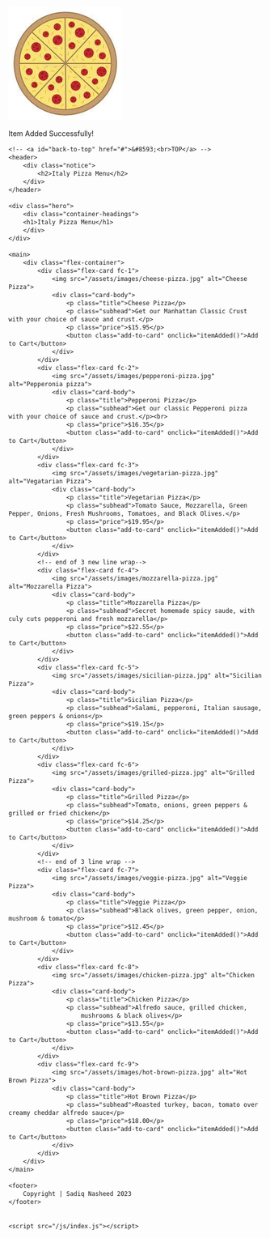 <!DOCTYPE html>
<html lang="en">
<head>
    <meta charset="UTF-8">
    <meta http-equiv="X-UA-Compatible" content="IE=edge">
    <meta name="viewport" content="width=device-width, initial-scale=1.0">
    <title>Homemade Italian Pizza</title>
    <link rel="stylesheet" href="css/style.css">
</head>
<body>
    <div class="preloader"><img src="/assets/images/preloader-images/preloader-image-1.jpg" alt="spinning pizza"></div>
    <div class="overlay-load"></div>
    <div class="item-added-overlay"><p>Item Added Successfully!</p></div>

    <!-- <a id="back-to-top" href="#">&#8593;<br>TOP</a> -->
    <header>
        <div class="notice">
            <h2>Italy Pizza Menu</h2>
        </div>
    </header>

    <div class="hero">
        <div class="container-headings">
        <h1>Italy Pizza Menu</h1>
        </div>
    </div>

    <main>
        <div class="flex-container">
            <div class="flex-card fc-1">
                <img src="/assets/images/cheese-pizza.jpg" alt="Cheese Pizza">
                <div class="card-body">
                    <p class="title">Cheese Pizza</p>
                    <p class="subhead">Get our Manhattan Classic Crust with your choice of sauce and crust.</p>
                    <p class="price">$15.95</p>
                    <button class="add-to-card" onclick="itemAdded()">Add to Cart</button>
                </div>
            </div>
            <div class="flex-card fc-2">
                <img src="/assets/images/pepperoni-pizza.jpg" alt="Pepperonia pizza">
                <div class="card-body">
                    <p class="title">Pepperoni Pizza</p>
                    <p class="subhead">Get our classic Pepperoni pizza with your choice of sauce and crust.</p><br>
                    <p class="price">$16.35</p>
                    <button class="add-to-card" onclick="itemAdded()">Add to Cart</button>
                </div>
            </div>
            <div class="flex-card fc-3">
                <img src="/assets/images/vegetarian-pizza.jpg" alt="Vegatarian Pizza">
                <div class="card-body">
                    <p class="title">Vegetarian Pizza</p>
                    <p class="subhead">Tomato Sauce, Mozzarella, Green Pepper, Onions, Fresh Mushrooms, Tomatoes, and Black Olives.</p>
                    <p class="price">$19.95</p>
                    <button class="add-to-card" onclick="itemAdded()">Add to Cart</button>
                </div>
            </div>
            <!-- end of 3 new line wrap-->
            <div class="flex-card fc-4">
                <img src="/assets/images/mozzarella-pizza.jpg" alt="Mozzarella Pizza">
                <div class="card-body">
                    <p class="title">Mozzarella Pizza</p>
                    <p class="subhead">Secret homemade spicy saude, with culy cuts pepperoni and fresh mozzarella</p>
                    <p class="price">$22.55</p>
                    <button class="add-to-card" onclick="itemAdded()">Add to Cart</button>
                </div>
            </div>
            <div class="flex-card fc-5">
                <img src="/assets/images/sicilian-pizza.jpg" alt="Sicilian Pizza">
                <div class="card-body">
                    <p class="title">Sicilian Pizza</p>
                    <p class="subhead">Salami, pepperoni, Italian sausage, green peppers & onions</p>
                    <p class="price">$19.15</p>
                    <button class="add-to-card" onclick="itemAdded()">Add to Cart</button>
                </div>
            </div>
            <div class="flex-card fc-6">
                <img src="/assets/images/grilled-pizza.jpg" alt="Grilled Pizza">
                <div class="card-body">
                    <p class="title">Grilled Pizza</p>
                    <p class="subhead">Tomato, onions, green peppers & grilled or fried chicken</p>
                    <p class="price">$14.25</p>
                    <button class="add-to-card" onclick="itemAdded()">Add to Cart</button>
                </div>
            </div>
            <!-- end of 3 line wrap -->
            <div class="flex-card fc-7">
                <img src="/assets/images/veggie-pizza.jpg" alt="Veggie Pizza">
                <div class="card-body">
                    <p class="title">Veggie Pizza</p>
                    <p class="subhead">Black olives, green pepper, onion, mushroom & tomato</p>
                    <p class="price">$12.45</p>
                    <button class="add-to-card" onclick="itemAdded()">Add to Cart</button>
                </div>
            </div>
            <div class="flex-card fc-8">
                <img src="/assets/images/chicken-pizza.jpg" alt="Chicken Pizza">
                <div class="card-body">
                    <p class="title">Chicken Pizza</p>
                    <p class="subhead">Alfredo sauce, grilled chicken,
                        mushrooms & black olives</p>
                    <p class="price">$13.55</p>
                    <button class="add-to-card" onclick="itemAdded()">Add to Cart</button>
                </div>
            </div>
            <div class="flex-card fc-9">
                <img src="/assets/images/hot-brown-pizza.jpg" alt="Hot Brown Pizza">
                <div class="card-body">
                    <p class="title">Hot Brown Pizza</p>
                    <p class="subhead">Roasted turkey, bacon, tomato over creamy cheddar alfredo sauce</p>
                    <p class="price">$18.00</p>
                    <button class="add-to-card" onclick="itemAdded()">Add to Cart</button>
                </div>
            </div>
        </div>
    </main>

    <footer>
        Copyright | Sadiq Nasheed 2023
    </footer>


    <script src="/js/index.js"></script>
</body>
</html>
